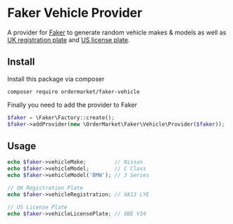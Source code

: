 # Faker Vehicle Provider

A provider for [Faker](https://github.com/fzaninotto/Faker#faker-internals-understanding-providers) to generate random vehicle makes & models as well as [UK registration plate](https://en.wikipedia.org/wiki/Vehicle_registration_plates_of_the_United_Kingdom,_Crown_dependencies_and_overseas_territories#Current_system) and [US license plate](https://en.wikipedia.org/wiki/United_States_license_plate_designs_and_serial_formats#Current_standard-issue_passenger_plate_designs_and_serial_formats).

## Install

Install this package via composer

```
composer require ordermarket/faker-vehicle
```

Finally you need to add the provider to Faker

```php
$faker = \Faker\Factory::create();
$faker->addProvider(new \OrderMarket\Faker\Vehicle\Provider($faker));
```

## Usage

```php
echo $faker->vehicleMake;         // Nissan
echo $faker->vehicleModel;        // C Class
echo $faker->vehicleModel('BMW'); // 3 Series

// UK Registration Plate
echo $faker->vehicleRegistration; // XA13 LYE

// US License Plate
echo $faker->vehicleLicensePlate; // 8BE V34
```

